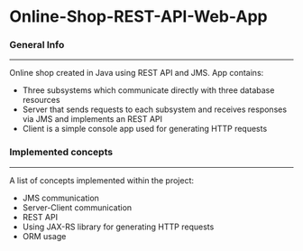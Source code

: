 # Online-Shop-REST-API-Web-App

### General Info
***
Online shop created in Java using REST API and JMS. App contains: 
* Three subsystems which communicate directly with three database resources
* Server that sends requests to each subsystem and receives responses via JMS and implements an REST API
* Client is a simple console app used for generating HTTP requests

### Implemented concepts
***
A list of concepts implemented within the project:
* JMS communication
* Server-Client communication
* REST API
* Using JAX-RS library for generating HTTP requests
* ORM usage
